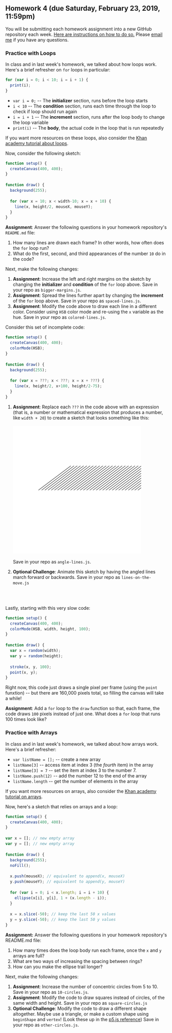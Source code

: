 ## Homework 4 (due Saturday, February 23, 2019, 11:59pm)

You will be submitting each homework assignment into a new GitHub repository each week. [Here are instructions on how to do so.](https://github.com/zamfi/github-guide/blob/master/README.md) Please [email me](mailto:michael.toren@cca.edu) if you have any questions.

### Practice with Loops

In class and in last week's homework, we talked about how loops work. Here's a brief refresher on `for` loops in particular:

```javascript
for (var i = 0; i < 10; i = i + 1) {
  print(i);
}
```

- `var i = 0;` -- The **initializer** section, runs before the loop starts
- `i < 10` -- The **condition** section, runs each time through the loop to check if loop should run again
- `i = i + 1` -- The **increment** section, runs after the loop body to change the loop variable
- `print(i)` -- The **body**, the actual code in the loop that is run repeatedly

If you want more resources on these loops, also consider the [Khan academy tutorial about loops](https://www.khanacademy.org/computing/computer-programming/programming/looping/pt/intro-to-while-loops).

Now, consider the following sketch:

```javascript
function setup() {
  createCanvas(400, 400);
}

function draw() {
  background(255);

  for (var x = 10; x < width-10; x = x + 10) {
    line(x, height/2, mouseX, mouseY);
  }
}
```

**Assignment**: Answer the following questions in your homework repository's `README.md` file:

1. How many lines are drawn each frame? In other words, how often does the `for` loop run?
2. What do the first, second, and third appearances of the number `10` do in the code?

Next, make the following changes:

1.  **Assignment**: Increase the left and right margins on the sketch by changing the **initializer** and **condition** of the `for` loop above. Save in your repo as `bigger-margins.js`.
2.  **Assignment**: Spread the lines further apart by changing the **increment** of the `for` loop above. Save in your repo as `spaced-lines.js`.
3.  **Assignment**: Modify the code above to draw each line in a different color. Consider using `HSB` color mode and re-using the `x` variable as the hue. Save in your repo as `colored-lines.js`.


Consider this set of incomplete code:

```javascript
function setup() {
  createCanvas(400, 400);
  colorMode(HSB);
}

function draw() {
  background(255);

  for (var x = ???; x < ???; x = x + ???) {
    line(x, height/2, x+100, height/2-75);
  }
}
```

1.  **Assignment**: Replace each `???` in the code above with an expression (that is, a number or mathematical expression that produces a number, like `width + 20`) to create a sketch that looks something like this:

    ![Angle Lines](angle-lines.png)

    Save in your repo as `angle-lines.js`.

2.  **Optional Challenge**: Animate this sketch by having the angled lines march forward or backwards. Save in your repo as `lines-on-the-move.js`

<br>
<br>

Lastly, starting with this very slow code:

```javascript
function setup() {
  createCanvas(400, 400);
  colorMode(HSB, width, height, 100);
}

function draw() {
  var x = random(width);
  var y = random(height);

  stroke(x, y, 100);
  point(x, y);
}
```

Right now, this code just draws a single pixel per frame (using the `point` funxtion) -- but there are 160,000 pixels total, so filling the canvas will take a while!

**Assignment**: Add a `for` loop to the `draw` function so that, each frame, the code draws `100` pixels instead of just one. What does a `for` loop that runs 100 times look like?

### Practice with Arrays

In class and in last week's homework, we talked about how arrays work. Here's a brief refresher:

- `var listName = [];` -- create a new array
- `listName[3]` -- access item at index 3 (the *fourth* item) in the array
- `listName[3] = 7` -- set the item at index 3 to the number 7.
- `listName.push(12)` -- add the number 12 to the end of the array
- `listName.length` -- get the number of elements in the array

If you want more resources on arrays, also consider the [Khan academy tutorial on arrays](https://www.khanacademy.org/computing/computer-programming/programming/arrays/pt/intro-to-arrays).

Now, here's a sketch that relies on arrays and a loop:

```javascript
function setup() {
  createCanvas(400, 400);
}

var x = []; // new empty array
var y = []; // new empty array

function draw() {
  background(255);
  noFill();

  x.push(mouseX); // equivalent to append(x, mouseX)
  y.push(mouseY); // equivalent to append(y, mouseY)

  for (var i = 0; i < x.length; i = i + 10) {
    ellipse(x[i], y[i], 1 + (x.length - i));
  }

  x = x.slice(-50); // keep the last 50 x values
  y = y.slice(-50); // keep the last 50 y values
}
```

**Assignment:** Answer the following questions in your homework repository's README.md file:

1. How many times does the loop body run each frame, once the `x` and `y` arrays are full?
2. What are two ways of increasing the spacing between rings?
3. How can you make the ellipse trail longer?

Next, make the following changes:

1. **Assignment**: Increase the number of concentric circles from 5 to 10. Save in your repo as `10-circles.js`.
2. **Assignment**: Modify the code to draw squares instead of circles, of the same width and height. Save in your repo as `square-circles.js`
3. **Optional Challenge**: Modify the code to draw a different shape altogether. Maybe use a triangle, or make a custom shape using `beginShape` and `vertex`! (Look these up in the [p5.js reference](http://p5js.org/reference)) Save in your repo as `other-circles.js`.
